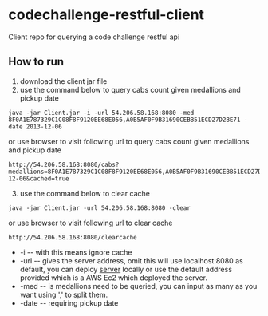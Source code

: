 # codechallenge-restful-client
Client repo for querying a code challenge restful api

## How to run
1. download the client jar file
2. use the command below to query cabs count given medallions and pickup date
``` 
java -jar Client.jar -i -url 54.206.58.168:8080 -med 8F0A1E787329C1C08F8F9120EE68E056,A0B5AF0F9B31690CEBB51ECD27D2BE71 -date 2013-12-06 
```
or use browser to visit following url to query cabs count given medallions and pickup date
```
http://54.206.58.168:8080/cabs?medallions=8F0A1E787329C1C08F8F9120EE68E056,A0B5AF0F9B31690CEBB51ECD27D2BE71&pickup_date=2013-12-06&cached=true
```
3. use the command below to clear cache
``` 
java -jar Client.jar -url 54.206.58.168:8080 -clear
```
or use browser to visit following url to clear cache
```
http://54.206.58.168:8080/clearcache
```
* -i -- with this means ignore cache
* -url -- gives the server address, omit this will use localhost:8080 as default, you can deploy [server](https://github.com/Xingyuj/codechallenge-restful-server) locally or use the default address provided which is a AWS Ec2 which deployed the server.
* -med -- is medallions need to be queried, you can input as many as you want using ',' to split them.
* -date -- requiring pickup date
